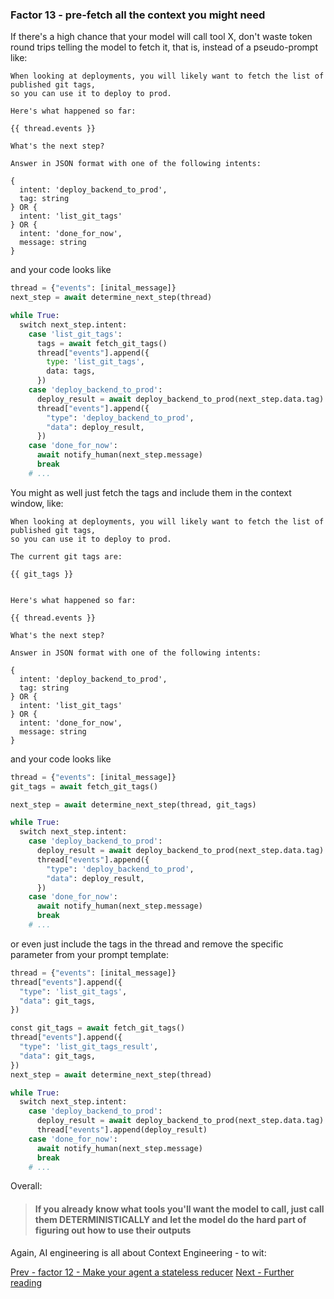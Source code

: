 ### Factor 13 - pre-fetch all the context you might need

If there's a high chance that your model will call tool X, don't waste token round trips telling the model to fetch it, that is, instead of a pseudo-prompt like:

```jinja
When looking at deployments, you will likely want to fetch the list of published git tags,
so you can use it to deploy to prod.

Here's what happened so far:

{{ thread.events }}

What's the next step?

Answer in JSON format with one of the following intents:

{
  intent: 'deploy_backend_to_prod',
  tag: string
} OR {
  intent: 'list_git_tags'
} OR {
  intent: 'done_for_now',
  message: string
}
```

and your code looks like

```python
thread = {"events": [inital_message]}
next_step = await determine_next_step(thread)

while True:
  switch next_step.intent:
    case 'list_git_tags':
      tags = await fetch_git_tags()
      thread["events"].append({
        type: 'list_git_tags',
        data: tags,
      })
    case 'deploy_backend_to_prod':
      deploy_result = await deploy_backend_to_prod(next_step.data.tag)
      thread["events"].append({
        "type": 'deploy_backend_to_prod',
        "data": deploy_result,
      })
    case 'done_for_now':
      await notify_human(next_step.message)
      break
    # ...
```

You might as well just fetch the tags and include them in the context window, like:

```jinja
When looking at deployments, you will likely want to fetch the list of published git tags,
so you can use it to deploy to prod.

The current git tags are:

{{ git_tags }}


Here's what happened so far:

{{ thread.events }}

What's the next step?

Answer in JSON format with one of the following intents:

{
  intent: 'deploy_backend_to_prod',
  tag: string
} OR {
  intent: 'list_git_tags'
} OR {
  intent: 'done_for_now',
  message: string
}

```

and your code looks like

```python
thread = {"events": [inital_message]}
git_tags = await fetch_git_tags()

next_step = await determine_next_step(thread, git_tags)

while True:
  switch next_step.intent:
    case 'deploy_backend_to_prod':
      deploy_result = await deploy_backend_to_prod(next_step.data.tag)
      thread["events"].append({
        "type": 'deploy_backend_to_prod',
        "data": deploy_result,
      })
    case 'done_for_now':
      await notify_human(next_step.message)
      break
    # ...
```

or even just include the tags in the thread and remove the specific parameter from your prompt template:

```python
thread = {"events": [inital_message]}
thread["events"].append({
  "type": 'list_git_tags',
  "data": git_tags,
})

const git_tags = await fetch_git_tags()
thread["events"].append({
  "type": 'list_git_tags_result',
  "data": git_tags,
})
next_step = await determine_next_step(thread)

while True:
  switch next_step.intent:
    case 'deploy_backend_to_prod':
      deploy_result = await deploy_backend_to_prod(next_step.data.tag)
      thread["events"].append(deploy_result)
    case 'done_for_now':
      await notify_human(next_step.message)
      break
    # ...
```

Overall:

> #### If you already know what tools you'll want the model to call, just call them DETERMINISTICALLY and let the model do the hard part of figuring out how to use their outputs

Again, AI engineering is all about Context Engineering - to wit:

[Prev - factor 12 - Make your agent a stateless reducer](./factor-12-stateless-reducer.md) [Next - Further reading](../README.md#related-resources)

